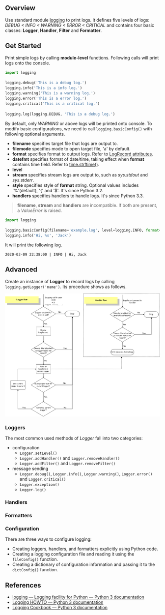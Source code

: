 ## Overview

Use standard module [logging](https://docs.python.org/zh-cn/3.7/library/logging.html) to print logs. It defines five levels of logs: _DEBUG < INFO < WARNING < ERROR < CRITICAL_ and contains four basic classes: **Logger**, **Handler**, **Filter** and **Formatter**.

## Get Started

Print simple logs by calling **module-level** functions. Following calls will print logs onto the console.

```python
import logging

logging.debug('This is a debug log.')
logging.info('This is a info log.')
logging.warning('This is a warning log.')
logging.error('This is a error log.')
logging.critical('This is a critical log.')

logging.log(logging.DEBUG, 'This is a debug log.')
```

By default, only _WARNING_ or above logs will be printed onto console. To modify basic configurations, we need to call `logging.basicConfig()` with following optional arguments.

-   **filename** specifies target file that logs are output to.
-   **filemode** specifies mode to open target file, 'a' by default.
-   **format** specifies format to output logs. Refer to [LogRecord attributes](https://docs.python.org/3/library/logging.html#logrecord-attributes).
-   **datefmt** specifies format of date/time, taking effect when **format** contains time field. Refer to [time.strftime()](https://docs.python.org/3/library/time.html#time.strftime).
-   **level**
-   **stream** specifies stream logs are output to, such as _sys.stdout_ and _sys.stderr_.
-   **style** specifies style of **format** string. Optional values includes '%'(default), '{' and '$'. It's since Python 3.2.
-   **handlers** specifies handlers to handle logs. It's since Python 3.3.

> **filename**, **stream** and **handlers** are incompatible. If both are present, a _ValueError_ is raised.

```python
import logging

logging.basicConfig(filename='example.log', level=logging.INFO, format='%(asctime)s | %(levelname)s | %		(message)s', datefmt='%Y-%m-%d %I:%M:%S')
logging.info('Hi, %s', 'Jack')
```

It will print the following log.

```log
2020-03-09 22:38:00 | INFO | Hi, Jack
```

## Advanced

Create an instance of **Logger** to record logs by calling `logging.getLogger('name')`. Its procedure shows as follows.

![Logging Flow](\img\logging_flow.png)

### Loggers

The most common used methods of _Logger_ fall into two categories:

-   configuration
    -   `Logger.setLevel()`
    -   `Logger.addHandler()` and `Logger.removeHandler()`
    -   `Logger.addFilter()` and `Logger.removeFilter()`
-   message sending
    -   `Logger.debug()`, `Logger.info()`, `Logger.warning()`, `Logger.error()` and `Logger.critical()`
    -   `Logger.exception()`
    -   `Logger.log()`

### Handlers

### Formatters

### Configuration

There are three ways to configure logging:

-   Creating loggers, handlers, and formatters explicitly using Python code.
-   Creating a logging configuration file and reading it using the `fileConfig()` function.
-   Creating a dictionary of configuration information and passing it to the `dictConfig()` function.

## References

-   [logging — Logging facility for Python — Python 3 documentation](https://docs.python.org/3/library/logging.html)
-   [Logging HOWTO — Python 3 documentation](https://docs.python.org/3/howto/logging.html)
-   [Logging Cookbook — Python 3 documentation](https://docs.python.org/3/howto/logging-cookbook.html)
